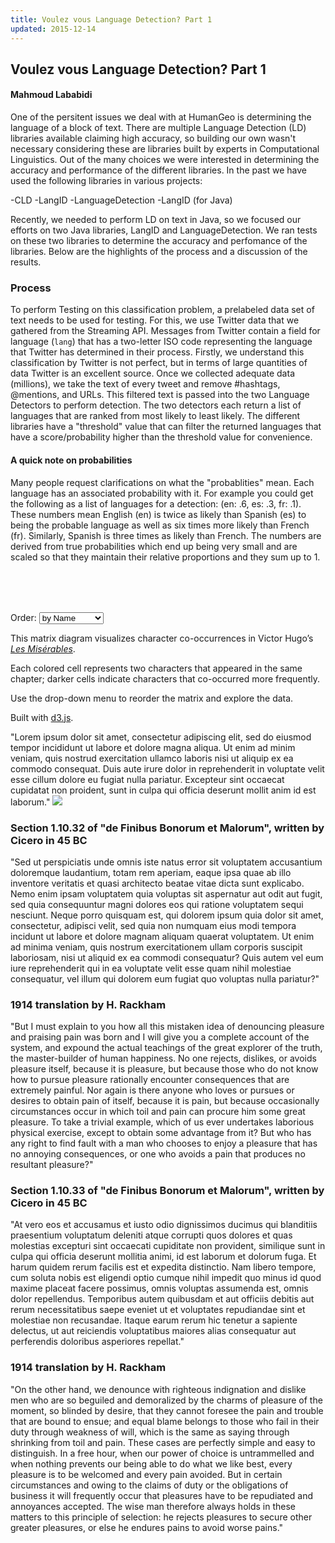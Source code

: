 ```yaml
---
title: Voulez vous Language Detection? Part 1
updated: 2015-12-14
---
```


## Voulez vous Language Detection? Part 1
#### Mahmoud Lababidi

One of the persitent issues we deal with at HumanGeo is determining the language of a block of text. There are multiple Language Detection (LD) libraries available claiming high accuracy, so building our own wasn't necessary considering these are libraries built by experts in Computational Linguistics. Out of the many choices we were interested in determining the accuracy and performance of the different libraries. In the past we have used the following libraries in various projects:

-CLD
-LangID
-LanguageDetection
-LangID (for Java)

Recently, we needed to perform LD on text in Java, so we focused our efforts on two Java libraries, LangID and LanguageDetection. We ran tests on these two libraries to determine the accuracy and perfomance of the libraries. Below are the highlights of the process and a discussion of the results.

### Process
To perform Testing on this classification problem, a prelabeled data set of text needs to be used for testing. For this, we use Twitter data that we gathered from the Streaming API.
Messages from Twitter contain a field for language (`lang`) that has a two-letter ISO code representing the language that Twitter has determined in their process. Firstly, we understand this classification by Twitter is not perfect, but in terms of large quantities of data Twitter is an excellent source.
Once we collected adequate data (millions), we take the text of every tweet and remove #hashtags, @mentions, and URLs. 
This filtered text is passed into the two Language Detectors to perform detection. The two detectors each return a list of languages that are ranked from most likely to least likely. The different libraries have a "threshold" value that can filter the returned languages that have a score/probability higher than the threshold value for convenience. 

#### A quick note on probabilities
Many people request clarifications on what the "probablities" mean. Each language has an associated probability with it. For example you could get the following as a list of languages for a detection: (en: .6, es: .3, fr: .1).
These numbers mean English (en) is twice as likely than Spanish (es) to being the probable language as well as six times more likely than French (fr). Similarly, Spanish is three times as likely than French. The numbers are derived from true probabilities which end up being very small and are scaled so that they maintain their relative proportions and they sum up to 1.



<style>

/*@import url(../style.css?aea6f0a);*/

.background {
  fill: #eee;
}

line {
  stroke: #fff;
}

text.active {
  fill: red;
}

</style>
<script src="//d3js.org/d3.v2.min.js" charset="utf-8"></script>



<aside style="margin-top:80px;">
<p>Order: <select id="order">
  <option value="name">by Name</option>
  <option value="count">by Frequency</option>
  <option value="group">by Cluster</option>
</select>

<p>This matrix diagram visualizes character co-occurrences in Victor Hugo’s <i><a href="http://en.wikipedia.org/wiki/Les_Misérables">Les Misérables</a></i>.

<p>Each colored cell represents two characters that appeared in the same chapter; darker cells indicate characters that co-occurred more frequently.

<p>Use the drop-down menu to reorder the matrix and explore the data.

<p>Built with <a href="http://d3js.org/">d3.js</a>.
</aside>

<script>

var margin = {top: 80, right: 0, bottom: 10, left: 80},
    width = 720,
    height = 720;

var x = d3.scale.ordinal().rangeBands([0, width]),
    z = d3.scale.linear().domain([0, 4]).clamp(true),
    c = d3.scale.category10().domain(d3.range(10));

var svg = d3.select("body").append("svg")
    .attr("width", width + margin.left + margin.right)
    .attr("height", height + margin.top + margin.bottom)
    .style("margin-left", -margin.left + "px")
  .append("g")
    .attr("transform", "translate(" + margin.left + "," + margin.top + ")");

d3.json("miserables.json", function(miserables) {
  var matrix = [],
      nodes = miserables.nodes,
      n = nodes.length;

  // Compute index per node.
  nodes.forEach(function(node, i) {
    node.index = i;
    node.count = 0;
    matrix[i] = d3.range(n).map(function(j) { return {x: j, y: i, z: 0}; });
  });

  // Convert links to matrix; count character occurrences.
  miserables.links.forEach(function(link) {
    matrix[link.source][link.target].z += link.value;
    matrix[link.target][link.source].z += link.value;
    matrix[link.source][link.source].z += link.value;
    matrix[link.target][link.target].z += link.value;
    nodes[link.source].count += link.value;
    nodes[link.target].count += link.value;
  });

  // Precompute the orders.
  var orders = {
    name: d3.range(n).sort(function(a, b) { return d3.ascending(nodes[a].name, nodes[b].name); }),
    count: d3.range(n).sort(function(a, b) { return nodes[b].count - nodes[a].count; }),
    group: d3.range(n).sort(function(a, b) { return nodes[b].group - nodes[a].group; })
  };

  // The default sort order.
  x.domain(orders.name);

  svg.append("rect")
      .attr("class", "background")
      .attr("width", width)
      .attr("height", height);

  var row = svg.selectAll(".row")
      .data(matrix)
    .enter().append("g")
      .attr("class", "row")
      .attr("transform", function(d, i) { return "translate(0," + x(i) + ")"; })
      .each(row);

  row.append("line")
      .attr("x2", width);

  row.append("text")
      .attr("x", -6)
      .attr("y", x.rangeBand() / 2)
      .attr("dy", ".32em")
      .attr("text-anchor", "end")
      .text(function(d, i) { return nodes[i].name; });

  var column = svg.selectAll(".column")
      .data(matrix)
    .enter().append("g")
      .attr("class", "column")
      .attr("transform", function(d, i) { return "translate(" + x(i) + ")rotate(-90)"; });

  column.append("line")
      .attr("x1", -width);

  column.append("text")
      .attr("x", 6)
      .attr("y", x.rangeBand() / 2)
      .attr("dy", ".32em")
      .attr("text-anchor", "start")
      .text(function(d, i) { return nodes[i].name; });

  function row(row) {
    var cell = d3.select(this).selectAll(".cell")
        .data(row.filter(function(d) { return d.z; }))
      .enter().append("rect")
        .attr("class", "cell")
        .attr("x", function(d) { return x(d.x); })
        .attr("width", x.rangeBand())
        .attr("height", x.rangeBand())
        .style("fill-opacity", function(d) { return z(d.z); })
        .style("fill", function(d) { return nodes[d.x].group == nodes[d.y].group ? c(nodes[d.x].group) : null; })
        .on("mouseover", mouseover)
        .on("mouseout", mouseout);
  }

  function mouseover(p) {
    d3.selectAll(".row text").classed("active", function(d, i) { return i == p.y; });
    d3.selectAll(".column text").classed("active", function(d, i) { return i == p.x; });
  }

  function mouseout() {
    d3.selectAll("text").classed("active", false);
  }

  d3.select("#order").on("change", function() {
    clearTimeout(timeout);
    order(this.value);
  });

  function order(value) {
    x.domain(orders[value]);

    var t = svg.transition().duration(2500);

    t.selectAll(".row")
        .delay(function(d, i) { return x(i) * 4; })
        .attr("transform", function(d, i) { return "translate(0," + x(i) + ")"; })
      .selectAll(".cell")
        .delay(function(d) { return x(d.x) * 4; })
        .attr("x", function(d) { return x(d.x); });

    t.selectAll(".column")
        .delay(function(d, i) { return x(i) * 4; })
        .attr("transform", function(d, i) { return "translate(" + x(i) + ")rotate(-90)"; });
  }

  var timeout = setTimeout(function() {
    order("group");
    d3.select("#order").property("selectedIndex", 2).node().focus();
  }, 5000);
});

</script>







"Lorem ipsum dolor sit amet, consectetur adipiscing elit, sed do eiusmod tempor incididunt ut labore et dolore magna aliqua. Ut enim ad minim veniam, quis nostrud exercitation ullamco laboris nisi ut aliquip ex ea commodo consequat. Duis aute irure dolor in reprehenderit in voluptate velit esse cillum dolore eu fugiat nulla pariatur. Excepteur sint occaecat cupidatat non proident, sunt in culpa qui officia deserunt mollit anim id est laborum."
<img src="http://www.gravatar.com/avatar/2b38b1b0e7e08b69379bd61582adf0c8.png?s=80"/>
### Section 1.10.32 of "de Finibus Bonorum et Malorum", written by Cicero in 45 BC

"Sed ut perspiciatis unde omnis iste natus error sit voluptatem accusantium doloremque laudantium, totam rem aperiam, eaque ipsa quae ab illo inventore veritatis et quasi architecto beatae vitae dicta sunt explicabo. Nemo enim ipsam voluptatem quia voluptas sit aspernatur aut odit aut fugit, sed quia consequuntur magni dolores eos qui ratione voluptatem sequi nesciunt. Neque porro quisquam est, qui dolorem ipsum quia dolor sit amet, consectetur, adipisci velit, sed quia non numquam eius modi tempora incidunt ut labore et dolore magnam aliquam quaerat voluptatem. Ut enim ad minima veniam, quis nostrum exercitationem ullam corporis suscipit laboriosam, nisi ut aliquid ex ea commodi consequatur? Quis autem vel eum iure reprehenderit qui in ea voluptate velit esse quam nihil molestiae consequatur, vel illum qui dolorem eum fugiat quo voluptas nulla pariatur?"

### 1914 translation by H. Rackham

"But I must explain to you how all this mistaken idea of denouncing pleasure and praising pain was born and I will give you a complete account of the system, and expound the actual teachings of the great explorer of the truth, the master-builder of human happiness. No one rejects, dislikes, or avoids pleasure itself, because it is pleasure, but because those who do not know how to pursue pleasure rationally encounter consequences that are extremely painful. Nor again is there anyone who loves or pursues or desires to obtain pain of itself, because it is pain, but because occasionally circumstances occur in which toil and pain can procure him some great pleasure. To take a trivial example, which of us ever undertakes laborious physical exercise, except to obtain some advantage from it? But who has any right to find fault with a man who chooses to enjoy a pleasure that has no annoying consequences, or one who avoids a pain that produces no resultant pleasure?"

### Section 1.10.33 of "de Finibus Bonorum et Malorum", written by Cicero in 45 BC

"At vero eos et accusamus et iusto odio dignissimos ducimus qui blanditiis praesentium voluptatum deleniti atque corrupti quos dolores et quas molestias excepturi sint occaecati cupiditate non provident, similique sunt in culpa qui officia deserunt mollitia animi, id est laborum et dolorum fuga. Et harum quidem rerum facilis est et expedita distinctio. Nam libero tempore, cum soluta nobis est eligendi optio cumque nihil impedit quo minus id quod maxime placeat facere possimus, omnis voluptas assumenda est, omnis dolor repellendus. Temporibus autem quibusdam et aut officiis debitis aut rerum necessitatibus saepe eveniet ut et voluptates repudiandae sint et molestiae non recusandae. Itaque earum rerum hic tenetur a sapiente delectus, ut aut reiciendis voluptatibus maiores alias consequatur aut perferendis doloribus asperiores repellat."

### 1914 translation by H. Rackham

"On the other hand, we denounce with righteous indignation and dislike men who are so beguiled and demoralized by the charms of pleasure of the moment, so blinded by desire, that they cannot foresee the pain and trouble that are bound to ensue; and equal blame belongs to those who fail in their duty through weakness of will, which is the same as saying through shrinking from toil and pain. These cases are perfectly simple and easy to distinguish. In a free hour, when our power of choice is untrammelled and when nothing prevents our being able to do what we like best, every pleasure is to be welcomed and every pain avoided. But in certain circumstances and owing to the claims of duty or the obligations of business it will frequently occur that pleasures have to be repudiated and annoyances accepted. The wise man therefore always holds in these matters to this principle of selection: he rejects pleasures to secure other greater pleasures, or else he endures pains to avoid worse pains."
